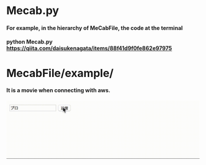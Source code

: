 # Mecab.py

#### For example, in the hierarchy of MeCabFile, the code at the terminal

#### python Mecab.py https://qiita.com/daisukenagata/items/88f41d9f0fe862e97975

# MecabFile/example/

#### It is a movie when connecting with aws.

![](https://github.com/daisukenagata/MecabFile/blob/master/mecabMovie.gif?raw=true)
